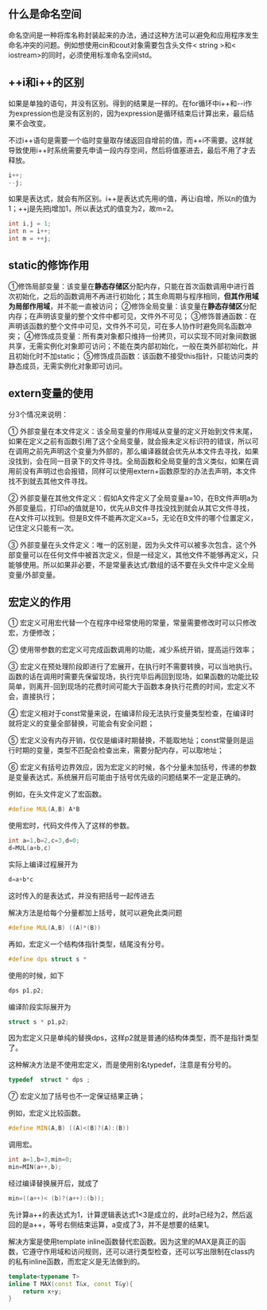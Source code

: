 ## 什么是命名空间

命名空间是一种将库名称封装起来的办法，通过这种方法可以避免和应用程序发生命名冲突的问题。例如想使用cin和cout对象需要包含头文件< string >和< iostream>的同时，必须使用标准命名空间std。

## ++i和i++的区别

如果是单独的语句，并没有区别。得到的结果是一样的。在for循环中i++和--i作为expression也是没有区别的，因为expression是循环结束后计算出来，最后结果不会改变。

不过i++语句是需要一个临时变量取存储返回自增前的值，而++i不需要。这样就导致使用i++时系统需要先申请一段内存空间，然后将值塞进去，最后不用了才去释放。

```c++
i++;
--j;
```

如果是表达式，就会有所区别。i++是表达式先用i的值，再让i自增，所以n的值为1；++j是先把j增加1，所以表达式的值变为2，故m=2。

```c++
int i,j = 1;
int n = i++;
int m = ++j;
```

## static的修饰作用

①修饰局部变量：该变量在**静态存储区**分配内存，只能在首次函数调用中进行首次初始化，之后的函数调用不再进行初始化；其生命周期与程序相同，**但其作用域为局部作用域**，并不能一直被访问；
②修饰全局变量：该变量在**静态存储区**分配内存；在声明该变量的整个文件中都可见，文件外不可见；
③修饰普通函数：在声明该函数的整个文件中可见，文件外不可见，可在多人协作时避免同名函数冲突；
④修饰成员变量：所有类对象都只维持一份拷贝，可以实现不同对象间数据共享，无需实例化对象即可访问；不能在类内部初始化，一般在类外部初始化，并且初始化时不加static；
⑤修饰成员函数：该函数不接受this指针，只能访问类的静态成员，无需实例化对象即可访问。

## extern变量的使用

分3个情况来说明：

① 外部变量在本文件定义：该全局变量的作用域从变量的定义开始到文件末尾，如果在定义之前有函数引用了这个全局变量，就会报未定义标识符的错误，所以可在调用之前先声明这个变量为外部的，那么编译器就会优先从本文件去寻找，如果没找到，会在同一目录下的文件寻找。全局函数和全局变量的含义类似，如果在调用前没有声明过也会报错，同样可以使用extern+函数原型的办法去声明，本文件找不到就去其他文件寻找。

② 外部变量在其他文件定义：假如A文件定义了全局变量a=10，在B文件声明a为外部变量后，打印a的值就是10，优先从B文件寻找没找到就会从其它文件寻找，在A文件可以找到。但是B文件不能再次定义a=5，无论在B文件的哪个位置定义，记住定义只能有一次。

③ 外部变量在头文件定义：唯一的区别是，因为头文件可以被多次包含，这个外部变量可以在任何文件中被首次定义，但是一经定义，其他文件不能够再定义，只能够使用。所以如果非必要，不是常量表达式/数组的话不要在头文件中定义全局变量/外部变量。

## 宏定义的作用

① 宏定义可用宏代替一个在程序中经常使用的常量，常量需要修改时可以只修改宏，方便修改；

② 使用带参数的宏定义可完成函数调用的功能，减少系统开销，提高运行效率；

③ 宏定义在预处理阶段即进行了宏展开，在执行时不需要转换，可以当地执行。函数的话在调用时需要先保留现场，执行完毕后再回到现场，如果函数的功能比较简单，则离开-回到现场的花费时间可能大于函数本身执行花费的时间，宏定义不会，直接执行；

④ 宏定义相对于const常量来说，在编译阶段无法执行变量类型检查，在编译时就将定义的变量全部替换，可能会有安全问题；

⑤ 宏定义没有内存开销，仅仅是编译时期替换，不能取地址；const常量则是运行时期的变量，类型不匹配会检查出来，需要分配内存，可以取地址；

⑥ 宏定义有括号边界效应，因为宏定义的时候，各个分量未加括号，传递的参数是变量表达式，系统展开后可能由于括号优先级的问题结果不一定是正确的。

例如，在头文件定义了宏函数。

```c++
#define MUL(A,B) A*B
```

使用宏时，代码文件传入了这样的参数。

```c++
int a=1,b=2,c=3,d=0;
d=MUL(a+b,c)
```

实际上编译过程展开为

```c++
d=a+b*c
```

这时传入的是表达式，并没有把括号一起传进去

解决方法是给每个分量都加上括号，就可以避免此类问题

```c++
#define MUL(A,B) ((A)*(B))
```

再如，宏定义一个结构体指针类型，结尾没有分号。

```c++
#define dps struct s *
```

使用的时候，如下

```c++
dps p1,p2;
```

编译阶段实际展开为

```c++
struct s * p1,p2;
```

因为宏定义只是单纯的替换dps，这样p2就是普通的结构体类型，而不是指针类型了。

这种解决方法是不使用宏定义，而是使用别名typedef，注意是有分号的。

```c++
typedef  struct * dps ;
```

⑦ 宏定义加了括号也不一定保证结果正确；

例如，宏定义比较函数。

```c++
#define MIN(A,B) ((A)<(B)?(A):(B))
```

调用宏。

```c++
int a=1,b=3,min=0;
min=MIN(a++,b);
```

经过编译替换展开后，就成了

```c++
min=((a++)< (b)?(a++):(b));
```

先计算a++的表达式为1，计算逻辑表达式1<3是成立的，此时a已经为2，然后返回的是a++，等号右侧结束运算，a变成了3，并不是想要的结果1。

解决方案是使用template inline函数替代宏函数。因为这里的MAX是真正的函数，它遵守作用域和访问规则，还可以进行类型检查，还可以写出限制在class内的私有inline函数，而宏定义是无法做到的。

```c++
template<typename T>
inline T MAX(const T&x, const T&y){
    return x+y;
}
```

